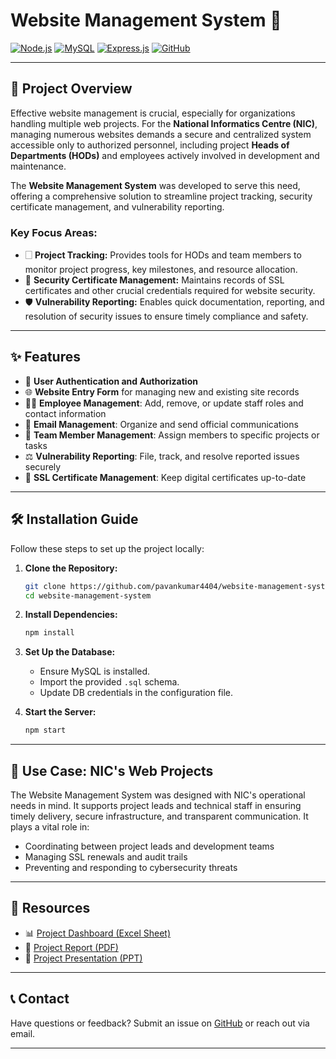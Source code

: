 # Website Management System 🚀

[![Node.js](https://img.shields.io/badge/Backend-Node.js-brightgreen?logo=node.js)](https://nodejs.org/)
[![MySQL](https://img.shields.io/badge/Database-MySQL-blue?logo=mysql)](https://www.mysql.com/)
[![Express.js](https://img.shields.io/badge/Framework-Express.js-lightgrey?logo=express)](https://expressjs.com/)
[![GitHub](https://img.shields.io/badge/Repo-Link-black?logo=github)](https://github.com/pavankumar4404/website-management-system)

---

## 📌 Project Overview

Effective website management is crucial, especially for organizations handling multiple web projects. For the **National Informatics Centre (NIC)**, managing numerous websites demands a secure and centralized system accessible only to authorized personnel, including project **Heads of Departments (HODs)** and employees actively involved in development and maintenance.

The **Website Management System** was developed to serve this need, offering a comprehensive solution to streamline project tracking, security certificate management, and vulnerability reporting.

### Key Focus Areas:

* 🗌 **Project Tracking:** Provides tools for HODs and team members to monitor project progress, key milestones, and resource allocation.
* 🔐 **Security Certificate Management:** Maintains records of SSL certificates and other crucial credentials required for website security.
* 🛡 **Vulnerability Reporting:** Enables quick documentation, reporting, and resolution of security issues to ensure timely compliance and safety.

---

## ✨ Features

* 🔑 **User Authentication and Authorization**
* 🌐 **Website Entry Form** for managing new and existing site records
* 👨‍💼 **Employee Management**: Add, remove, or update staff roles and contact information
* 📩 **Email Management**: Organize and send official communications
* 👥 **Team Member Management**: Assign members to specific projects or tasks
* ⚖ **Vulnerability Reporting**: File, track, and resolve reported issues securely
* 📄 **SSL Certificate Management**: Keep digital certificates up-to-date

---

## 🛠 Installation Guide

Follow these steps to set up the project locally:

1. **Clone the Repository:**

   ```bash
   git clone https://github.com/pavankumar4404/website-management-system.git
   cd website-management-system
   ```

2. **Install Dependencies:**

   ```bash
   npm install
   ```

3. **Set Up the Database:**

   * Ensure MySQL is installed.
   * Import the provided `.sql` schema.
   * Update DB credentials in the configuration file.

4. **Start the Server:**

   ```bash
   npm start
   ```

---

## 📆 Use Case: NIC's Web Projects

The Website Management System was designed with NIC's operational needs in mind. It supports project leads and technical staff in ensuring timely delivery, secure infrastructure, and transparent communication. It plays a vital role in:

* Coordinating between project leads and development teams
* Managing SSL renewals and audit trails
* Preventing and responding to cybersecurity threats

---

## 📂 Resources

* 📊 [Project Dashboard (Excel Sheet)](https://docs.google.com/spreadsheets/d/1jnPA6v4-k2XCRDJH09By4pyLwRIh0i9R/edit?usp=sharing&ouid=117659685333677608983&rtpof=true&sd=true)
* 📃 [Project Report (PDF)](https://drive.google.com/file/d/1E1hd052tBZpvy8sttJQj96M5xiia4f6C/view?usp=sharing)
* 🎥 [Project Presentation (PPT)](https://drive.google.com/file/d/179CmvNDcZyJJgu7pEab6FvmArLjC0KJ7/view?usp=drive_link)

---

## 📞 Contact

Have questions or feedback? Submit an issue on [GitHub](https://github.com/pavankumar4404/website-management-system/issues) or reach out via email.

---
